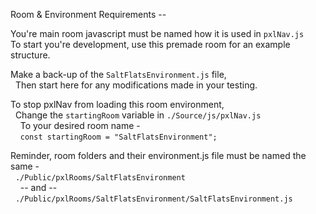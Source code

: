 Room & Environment Requirements --

You're main room javascript must be named how it is used in `pxlNav.js`
<br/>To start you're development, use this premade room for an example structure.


Make a back-up of the `SaltFlatsEnvironment.js` file,
<br/>&nbsp;&nbsp;Then start here for any modifications made in your testing.

To stop pxlNav from loading this room environment,
<br/>&nbsp;&nbsp;Change the `startingRoom` variable in `./Source/js/pxlNav.js`
<br/>&nbsp;&nbsp;&nbsp;&nbsp;To your desired room name -
<br/>&nbsp;&nbsp;&nbsp;&nbsp;`const startingRoom = "SaltFlatsEnvironment";`

Reminder, room folders and their environment.js file must be named the same -
<br/>&nbsp;&nbsp;`./Public/pxlRooms/SaltFlatsEnvironment`
<br/>&nbsp;&nbsp;&nbsp;&nbsp;-- and --
<br/>&nbsp;&nbsp;`./Public/pxlRooms/SaltFlatsEnvironment/SaltFlatsEnvironment.js`